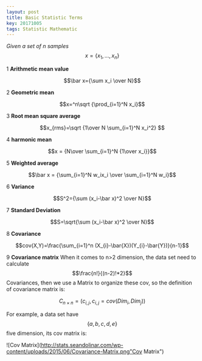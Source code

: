 ```yaml
---
layout: post
title: Basic Statistic Terms
key: 20171005
tags: Statistic Mathematic
---
```

<script type="text/javascript" src="http://cdn.mathjax.org/mathjax/latest/MathJax.js?config=default"></script>
*Given a set of n samples* $$x = \{x_1,\ldots,x_n\} $$
<!--more-->

1 **Arithmetic mean value**

$$\bar x={\sum x_i \over N}$$

2 **Geometric mean**

$$x=^n\sqrt {\prod_{i=1}^N x_i}$$

3 **Root mean square average**

$$x_{rms}=\sqrt {1\over N \sum_{i=1}^N x_i^2} $$

4 **harmonic mean**

$$x = {N\over \sum_{i=1}^N {1\over x_i}}$$

5 **Weighted average**

$$\bar x = {\sum_{i=1}^N w_ix_i \over \sum_{i=1}^N w_i}$$

6 **Variance**

$$S^2={\sum (x_i-\bar x)^2 \over N}$$

7 **Standard Deviation**

$$S=\sqrt{\sum (x_i-\bar x)^2 \over N}$$

8 **Covariance**

$$cov(X,Y)=\frac{\sum_{i=1}^n (X_{i}-\bar{X})(Y_{i}-\bar{Y})}{n-1}$$

9 **Covariance matrix**
When it comes to n>2 dimension, the data set need to calculate $$\frac{n!}{(n-2)!*2}$$ Covariances, then we use a Matrix to organize these cov, so the definition of covariance matrix is:

$$C_{n\times n}=(c_{i,j},c_{i,j}=cov(Dim_{i},Dim_{j}))$$

For example, a data set have $$\{a, b, c, d, e\}$$ five dimension, its cov matrix is:

![Cov Matrix](http://stats.seandolinar.com/wp-content/uploads/2015/06/Covariance-Matrix.png"Cov Matrix")
